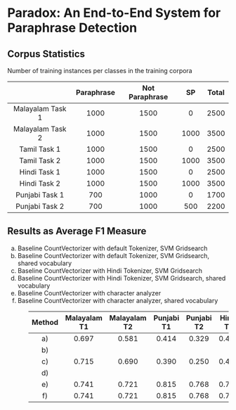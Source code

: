 # Paradox: An End-to-End System for Paraphrase Detection


## Corpus Statistics

Number of training instances per classes in the training corpora

|     | Paraphrase | Not Paraphrase | SP | Total
|:---:|:------:|:------:|:------:|:------:|
| Malayalam Task 1 |  1000 | 1500  | 0 | 2500 |
| Malayalam Task 2 |  1000 | 1500  | 1000 | 3500 |
| Tamil Task 1 |  1000 | 1500  | 0 | 2500 |
| Tamil Task 2 |  1000 | 1500  | 1000 | 3500 |
| Hindi Task 1 |  1000 | 1500  | 0 | 2500 |
| Hindi Task 2 |  1000 | 1500  | 1000 | 3500 |
| Punjabi Task 1 |  700 | 1000  | 0 | 1700 |
| Punjabi Task 2 |  700 | 1000  | 500 | 2200 |


## Results as Average F1 Measure

<ol type="a">
    <li>Baseline CountVectorizer with default Tokenizer, SVM Gridsearch</li>
    <li>Baseline CountVectorizer with default Tokenizer, SVM Gridsearch, shared vocabulary</li>
    <li>Baseline CountVectorizer with Hindi Tokenizer, SVM Gridsearch</li>
    <li>Baseline CountVectorizer with Hindi Tokenizer, SVM Gridsearch, shared vocabulary</li>
    <li>Baseline CountVectorizer with character analyzer</li>
    <li>Baseline CountVectorizer with character analyzer, shared vocabulary</li>
<ol>

| Method    | Malayalam T1 | Malayalam T2 | Punjabi T1 | Punjabi T2 | Hindi T1 | Hindi T2 | Tamil T1 | Tamil T2 |
|:---:|:------:|:------:|:------:|:------:|:------:|:------:|:------:|:------:|
| a) |  0.697  |  0.581 | 0.414 | 0.329 | 0.411 | 0.496 | 0.825 | 0.626 |
| b) |         |        |       |       |       |       |       |       |
| c) |  0.715  |  0.690 | 0.390 | 0.250 | 0.417 | 0.440 | 0.845 | 0.613 |
| d) |         |        |       |       |       |       |       |       |
| e) |  0.741  |  0.721 | 0.815 | 0.768 | 0.724 | 0.663 | 0.840 | 0.700 |
| f) |  0.741  |  0.721 | 0.815 | 0.768 | 0.724 | 0.663 | 0.840 | 0.700 |

